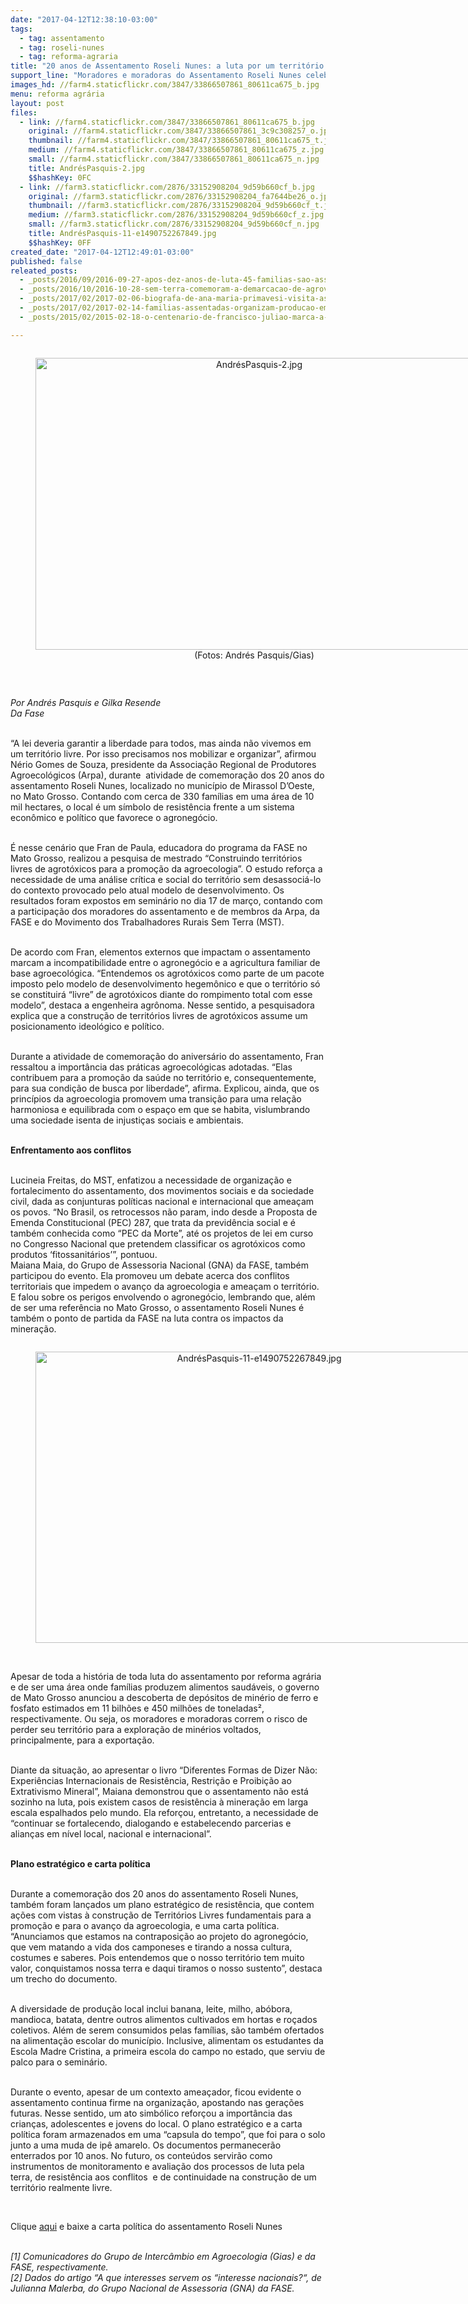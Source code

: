 ```yaml
---
date: "2017-04-12T12:38:10-03:00"
tags:
  - tag: assentamento
  - tag: roseli-nunes
  - tag: reforma-agraria
title: "20 anos de Assentamento Roseli Nunes: a luta por um território realmente livre!"
support_line: "Moradores e moradoras do Assentamento Roseli Nunes celebram trajetória de luta pela terra, resistência aos conflitos territoriais e construção da agroecologia"
images_hd: //farm4.staticflickr.com/3847/33866507861_80611ca675_b.jpg
menu: reforma agrária
layout: post
files:
  - link: //farm4.staticflickr.com/3847/33866507861_80611ca675_b.jpg
    original: //farm4.staticflickr.com/3847/33866507861_3c9c308257_o.jpg
    thumbnail: //farm4.staticflickr.com/3847/33866507861_80611ca675_t.jpg
    medium: //farm4.staticflickr.com/3847/33866507861_80611ca675_z.jpg
    small: //farm4.staticflickr.com/3847/33866507861_80611ca675_n.jpg
    title: AndrésPasquis-2.jpg
    $$hashKey: 0FC
  - link: //farm3.staticflickr.com/2876/33152908204_9d59b660cf_b.jpg
    original: //farm3.staticflickr.com/2876/33152908204_fa7644be26_o.jpg
    thumbnail: //farm3.staticflickr.com/2876/33152908204_9d59b660cf_t.jpg
    medium: //farm3.staticflickr.com/2876/33152908204_9d59b660cf_z.jpg
    small: //farm3.staticflickr.com/2876/33152908204_9d59b660cf_n.jpg
    title: AndrésPasquis-11-e1490752267849.jpg
    $$hashKey: 0FF
created_date: "2017-04-12T12:49:01-03:00"
published: false
releated_posts:
  - _posts/2016/09/2016-09-27-apos-dez-anos-de-luta-45-familias-sao-assentadas-no-sudeste-goiano.md
  - _posts/2016/10/2016-10-28-sem-terra-comemoram-a-demarcacao-de-agrovilas-agroecologicas-no-sul-da-bahia.md
  - _posts/2017/02/2017-02-06-biografa-de-ana-maria-primavesi-visita-assentamento-mario-lago-e-acampameto-paulo-botelho-rp-do-mst.md
  - _posts/2017/02/2017-02-14-familias-assentadas-organizam-producao-em-torno-de-agroindustrias.md
  - _posts/2015/02/2015-02-18-o-centenario-de-francisco-juliao-marca-a-vida-de-um-eterno-lutador-da-reforma-agraria.md

---
```

<div style="text-align:center">
<figure class="image" style="display:inline-block"><img alt="AndrésPasquis-2.jpg" height="467" src="//farm4.staticflickr.com/3847/33866507861_80611ca675_b.jpg" width="700" />
<figcaption>(Fotos: Andr&eacute;s Pasquis/Gias)</figcaption>
</figure>
</div>

<p>&nbsp;</p>

<p><em>Por Andr&eacute;s Pasquis e Gilka Resende<br />
Da Fase&nbsp;</em></p>

<p><br />
&ldquo;A lei deveria garantir a liberdade para todos, mas ainda n&atilde;o vivemos em um territ&oacute;rio livre. Por isso precisamos nos mobilizar e organizar&rdquo;, afirmou N&eacute;rio Gomes de Souza, presidente da Associa&ccedil;&atilde;o Regional de Produtores Agroecol&oacute;gicos (Arpa), durante &nbsp;atividade de comemora&ccedil;&atilde;o dos 20 anos do assentamento Roseli Nunes, localizado no munic&iacute;pio de Mirassol D&rsquo;Oeste, no Mato Grosso. Contando com cerca de 330 fam&iacute;lias em uma &aacute;rea de 10 mil hectares, o local &eacute; um s&iacute;mbolo de resist&ecirc;ncia frente a um sistema econ&ocirc;mico e pol&iacute;tico que favorece o agroneg&oacute;cio.</p>

<p><br />
&Eacute; nesse cen&aacute;rio que Fran de Paula, educadora do programa da FASE no Mato Grosso, realizou a pesquisa de mestrado &ldquo;Construindo territ&oacute;rios livres de agrot&oacute;xicos para a promo&ccedil;&atilde;o da agroecologia&rdquo;. O estudo refor&ccedil;a a necessidade de uma an&aacute;lise cr&iacute;tica e social do territ&oacute;rio sem desassoci&aacute;-lo do contexto provocado pelo atual modelo de desenvolvimento. Os resultados foram expostos em semin&aacute;rio no dia 17 de mar&ccedil;o, contando com a participa&ccedil;&atilde;o dos moradores do assentamento e de membros da Arpa, da FASE e do Movimento dos Trabalhadores Rurais Sem Terra (MST).</p>

<p><br />
De acordo com Fran, elementos externos que impactam o assentamento marcam a incompatibilidade entre o agroneg&oacute;cio e a agricultura familiar de base agroecol&oacute;gica. &ldquo;Entendemos os agrot&oacute;xicos como parte de um pacote imposto pelo modelo de desenvolvimento hegem&ocirc;nico e que o territ&oacute;rio s&oacute; se constituir&aacute; &ldquo;livre&rdquo; de agrot&oacute;xicos diante do rompimento total com esse modelo&rdquo;, destaca a engenheira agr&ocirc;noma. Nesse sentido, a pesquisadora explica que a constru&ccedil;&atilde;o de territ&oacute;rios livres de agrot&oacute;xicos assume um posicionamento ideol&oacute;gico e pol&iacute;tico.</p>

<p><br />
Durante a atividade de comemora&ccedil;&atilde;o do anivers&aacute;rio do assentamento, Fran ressaltou a import&acirc;ncia das pr&aacute;ticas agroecol&oacute;gicas adotadas. &ldquo;Elas contribuem para a promo&ccedil;&atilde;o da sa&uacute;de no territ&oacute;rio e, consequentemente, para sua condi&ccedil;&atilde;o de busca por liberdade&rdquo;, afirma. Explicou, ainda, que os princ&iacute;pios da agroecologia promovem uma transi&ccedil;&atilde;o para uma rela&ccedil;&atilde;o harmoniosa e equilibrada com o espa&ccedil;o em que se habita, vislumbrando uma sociedade isenta de injusti&ccedil;as sociais e ambientais.</p>

<p><br />
<strong>Enfrentamento aos conflitos</strong></p>

<p><br />
Lucineia Freitas, do MST, enfatizou a necessidade de organiza&ccedil;&atilde;o e fortalecimento do assentamento, dos movimentos sociais e da sociedade civil, dada as conjunturas pol&iacute;ticas nacional e internacional que amea&ccedil;am os povos. &ldquo;No Brasil, os retrocessos n&atilde;o param, indo desde a Proposta de Emenda Constitucional (PEC) 287, que trata da previd&ecirc;ncia social e &eacute; tamb&eacute;m conhecida como &ldquo;PEC da Morte&rdquo;, at&eacute; os projetos de lei em curso no Congresso Nacional que pretendem classificar os agrot&oacute;xicos como produtos &lsquo;fitossanit&aacute;rios&rsquo;&rdquo;, pontuou.<br />
Maiana Maia, do Grupo de Assessoria Nacional (GNA) da FASE, tamb&eacute;m participou do evento. Ela promoveu um debate acerca dos conflitos territoriais que impedem o avan&ccedil;o da agroecologia e amea&ccedil;am o territ&oacute;rio. E falou sobre os perigos envolvendo o agroneg&oacute;cio, lembrando que, al&eacute;m de ser uma refer&ecirc;ncia no Mato Grosso, o assentamento Roseli Nunes &eacute; tamb&eacute;m o ponto de partida da FASE na luta contra os impactos da minera&ccedil;&atilde;o.</p>

<div style="text-align:center">
<figure class="image" style="display:inline-block"><img alt="AndrésPasquis-11-e1490752267849.jpg" height="466" src="//farm3.staticflickr.com/2876/33152908204_9d59b660cf_b.jpg" width="700" />
<figcaption></figcaption>
</figure>
</div>

<p><br />
Apesar de toda a hist&oacute;ria de toda luta do assentamento por reforma agr&aacute;ria e de ser uma &aacute;rea onde fam&iacute;lias produzem alimentos saud&aacute;veis, o governo de Mato Grosso anunciou a descoberta de dep&oacute;sitos de min&eacute;rio de ferro e fosfato estimados em 11 bilh&otilde;es e 450 milh&otilde;es de toneladas&sup2;, respectivamente. Ou seja, os moradores e moradoras correm o risco de perder seu territ&oacute;rio para a explora&ccedil;&atilde;o de min&eacute;rios voltados, principalmente, para a exporta&ccedil;&atilde;o.</p>

<p><br />
Diante da situa&ccedil;&atilde;o, ao apresentar o livro &ldquo;Diferentes Formas de Dizer N&atilde;o: Experi&ecirc;ncias Internacionais de Resist&ecirc;ncia, Restri&ccedil;&atilde;o e Proibi&ccedil;&atilde;o ao Extrativismo Mineral&rdquo;, Maiana demonstrou que o assentamento n&atilde;o est&aacute; sozinho na luta, pois existem casos de resist&ecirc;ncia &agrave; minera&ccedil;&atilde;o em larga escala espalhados pelo mundo. Ela refor&ccedil;ou, entretanto, a necessidade de &ldquo;continuar se fortalecendo, dialogando e estabelecendo parcerias e alian&ccedil;as em n&iacute;vel local, nacional e internacional&rdquo;.</p>

<p><br />
<strong>Plano estrat&eacute;gico e carta pol&iacute;tica</strong></p>

<p><br />
Durante a comemora&ccedil;&atilde;o dos 20 anos do assentamento Roseli Nunes, tamb&eacute;m foram lan&ccedil;ados um plano estrat&eacute;gico de resist&ecirc;ncia, que contem a&ccedil;&otilde;es com vistas &agrave; constru&ccedil;&atilde;o de Territ&oacute;rios Livres fundamentais para a promo&ccedil;&atilde;o e para o avan&ccedil;o da agroecologia, e uma carta pol&iacute;tica. &ldquo;Anunciamos que estamos na contraposi&ccedil;&atilde;o ao projeto do agroneg&oacute;cio, que vem matando a vida dos camponeses e tirando a nossa cultura, costumes e saberes. Pois entendemos que o nosso territ&oacute;rio tem muito valor, conquistamos nossa terra e daqui tiramos o nosso sustento&rdquo;, destaca um trecho do documento.</p>

<p><br />
A diversidade de produ&ccedil;&atilde;o local inclui banana, leite, milho, ab&oacute;bora, mandioca, batata, dentre outros alimentos cultivados em hortas e ro&ccedil;ados coletivos. Al&eacute;m de serem consumidos pelas fam&iacute;lias, s&atilde;o tamb&eacute;m ofertados na alimenta&ccedil;&atilde;o escolar do munic&iacute;pio. Inclusive, alimentam os estudantes da Escola Madre Cristina, a primeira escola do campo no estado, que serviu de palco para o semin&aacute;rio.</p>

<p><br />
Durante o evento, apesar de um contexto amea&ccedil;ador, ficou evidente o assentamento continua firme na organiza&ccedil;&atilde;o, apostando nas gera&ccedil;&otilde;es futuras. Nesse sentido, um ato simb&oacute;lico refor&ccedil;ou a import&acirc;ncia das crian&ccedil;as, adolescentes e jovens do local. O plano estrat&eacute;gico e a carta pol&iacute;tica foram armazenados em uma &ldquo;capsula do tempo&rdquo;, que foi para o solo junto a uma muda de ip&ecirc; amarelo. Os documentos permanecer&atilde;o enterrados por 10 anos. No futuro, os conte&uacute;dos servir&atilde;o como instrumentos de monitoramento e avalia&ccedil;&atilde;o dos processos de luta pela terra, de resist&ecirc;ncia aos conflitos &nbsp;e de continuidade na constru&ccedil;&atilde;o de um territ&oacute;rio realmente livre.</p>

<p>&nbsp;</p>

<p>Clique <a href="http://Clique e baixe na íntegra!">aqui</a> e baixe a carta pol&iacute;tica do assentamento Roseli Nunes&nbsp;</p>

<p><br />
<em>[1] Comunicadores do Grupo de Interc&acirc;mbio em Agroecologia (Gias) e da FASE, respectivamente.<br />
[2] Dados do artigo &ldquo;A que interesses servem os &ldquo;interesse nacionais?&ldquo;, de Julianna Malerba, do Grupo Nacional de Assessoria (GNA) da FASE.</em></p>
